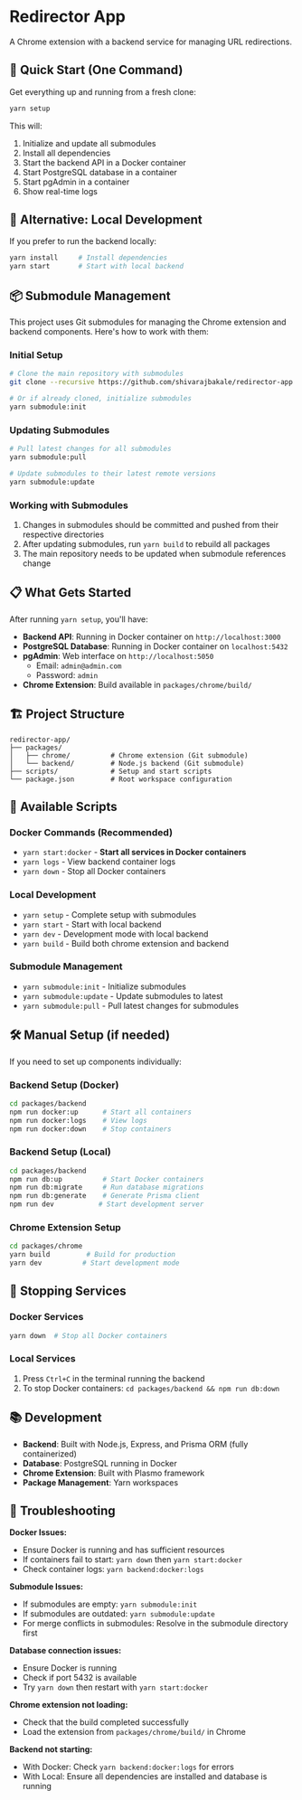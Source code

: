 # Redirector App

A Chrome extension with a backend service for managing URL redirections.

## 🚀 Quick Start (One Command)

Get everything up and running from a fresh clone:

```bash
yarn setup
```

This will:
1. Initialize and update all submodules
2. Install all dependencies
3. Start the backend API in a Docker container
4. Start PostgreSQL database in a container  
5. Start pgAdmin in a container
6. Show real-time logs

## 🚀 Alternative: Local Development

If you prefer to run the backend locally:

```bash
yarn install     # Install dependencies
yarn start       # Start with local backend
```

## 📦 Submodule Management

This project uses Git submodules for managing the Chrome extension and backend components. Here's how to work with them:

### Initial Setup
```bash
# Clone the main repository with submodules
git clone --recursive https://github.com/shivarajbakale/redirector-app.git

# Or if already cloned, initialize submodules
yarn submodule:init
```

### Updating Submodules
```bash
# Pull latest changes for all submodules
yarn submodule:pull

# Update submodules to their latest remote versions
yarn submodule:update
```

### Working with Submodules
1. Changes in submodules should be committed and pushed from their respective directories
2. After updating submodules, run `yarn build` to rebuild all packages
3. The main repository needs to be updated when submodule references change

## 📋 What Gets Started

After running `yarn setup`, you'll have:

- **Backend API**: Running in Docker container on `http://localhost:3000`
- **PostgreSQL Database**: Running in Docker container on `localhost:5432`
- **pgAdmin**: Web interface on `http://localhost:5050`
  - Email: `admin@admin.com`
  - Password: `admin`
- **Chrome Extension**: Build available in `packages/chrome/build/`

## 🏗️ Project Structure

```
redirector-app/
├── packages/
│   ├── chrome/          # Chrome extension (Git submodule)
│   └── backend/         # Node.js backend (Git submodule)
├── scripts/             # Setup and start scripts
└── package.json         # Root workspace configuration
```

## 🔧 Available Scripts

### Docker Commands (Recommended)
- `yarn start:docker` - **Start all services in Docker containers**
- `yarn logs` - View backend container logs
- `yarn down` - Stop all Docker containers

### Local Development
- `yarn setup` - Complete setup with submodules
- `yarn start` - Start with local backend
- `yarn dev` - Development mode with local backend
- `yarn build` - Build both chrome extension and backend

### Submodule Management
- `yarn submodule:init` - Initialize submodules
- `yarn submodule:update` - Update submodules to latest
- `yarn submodule:pull` - Pull latest changes for submodules

## 🛠️ Manual Setup (if needed)

If you need to set up components individually:

### Backend Setup (Docker)
```bash
cd packages/backend
npm run docker:up      # Start all containers
npm run docker:logs    # View logs
npm run docker:down    # Stop containers
```

### Backend Setup (Local)
```bash
cd packages/backend
npm run db:up          # Start Docker containers
npm run db:migrate     # Run database migrations
npm run db:generate    # Generate Prisma client
npm run dev           # Start development server
```

### Chrome Extension Setup
```bash
cd packages/chrome
yarn build         # Build for production
yarn dev          # Start development mode
```

## 🔄 Stopping Services

### Docker Services
```bash
yarn down  # Stop all Docker containers
```

### Local Services
1. Press `Ctrl+C` in the terminal running the backend
2. To stop Docker containers: `cd packages/backend && npm run db:down`

## 📚 Development

- **Backend**: Built with Node.js, Express, and Prisma ORM (fully containerized)
- **Database**: PostgreSQL running in Docker
- **Chrome Extension**: Built with Plasmo framework
- **Package Management**: Yarn workspaces

## 🐛 Troubleshooting

**Docker Issues:**
- Ensure Docker is running and has sufficient resources
- If containers fail to start: `yarn down` then `yarn start:docker`
- Check container logs: `yarn backend:docker:logs`

**Submodule Issues:**
- If submodules are empty: `yarn submodule:init`
- If submodules are outdated: `yarn submodule:update`
- For merge conflicts in submodules: Resolve in the submodule directory first

**Database connection issues:**
- Ensure Docker is running
- Check if port 5432 is available
- Try `yarn down` then restart with `yarn start:docker`

**Chrome extension not loading:**
- Check that the build completed successfully
- Load the extension from `packages/chrome/build/` in Chrome

**Backend not starting:**
- With Docker: Check `yarn backend:docker:logs` for errors
- With Local: Ensure all dependencies are installed and database is running 